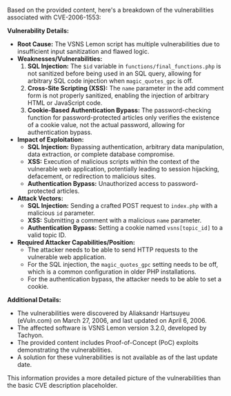 Based on the provided content, here's a breakdown of the vulnerabilities associated with CVE-2006-1553:

**Vulnerability Details:**

*   **Root Cause:** The VSNS Lemon script has multiple vulnerabilities due to insufficient input sanitization and flawed logic.
*   **Weaknesses/Vulnerabilities:**
    1.  **SQL Injection:** The `$id` variable in `functions/final_functions.php` is not sanitized before being used in an SQL query, allowing for arbitrary SQL code injection when `magic_quotes_gpc` is off.
    2.  **Cross-Site Scripting (XSS):** The `name` parameter in the add comment form is not properly sanitized, enabling the injection of arbitrary HTML or JavaScript code.
    3.  **Cookie-Based Authentication Bypass:** The password-checking function for password-protected articles only verifies the existence of a cookie value, not the actual password, allowing for authentication bypass.
*   **Impact of Exploitation:**
    *   **SQL Injection:** Bypassing authentication, arbitrary data manipulation, data extraction, or complete database compromise.
    *   **XSS:** Execution of malicious scripts within the context of the vulnerable web application, potentially leading to session hijacking, defacement, or redirection to malicious sites.
    *   **Authentication Bypass:** Unauthorized access to password-protected articles.
*   **Attack Vectors:**
    *   **SQL Injection:** Sending a crafted POST request to `index.php` with a malicious `id` parameter.
    *   **XSS:** Submitting a comment with a malicious `name` parameter.
    *   **Authentication Bypass:** Setting a cookie named `vsns[topic_id]` to a valid topic ID.
*   **Required Attacker Capabilities/Position:**
    *   The attacker needs to be able to send HTTP requests to the vulnerable web application.
    *   For the SQL injection, the `magic_quotes_gpc` setting needs to be off, which is a common configuration in older PHP installations.
    *   For the authentication bypass, the attacker needs to be able to set a cookie.

**Additional Details:**

*   The vulnerabilities were discovered by Aliaksandr Hartsuyeu (eVuln.com) on March 27, 2006, and last updated on April 6, 2006.
*   The affected software is VSNS Lemon version 3.2.0, developed by Tachyon.
*   The provided content includes Proof-of-Concept (PoC) exploits demonstrating the vulnerabilities.
*   A solution for these vulnerabilities is not available as of the last update date.

This information provides a more detailed picture of the vulnerabilities than the basic CVE description placeholder.